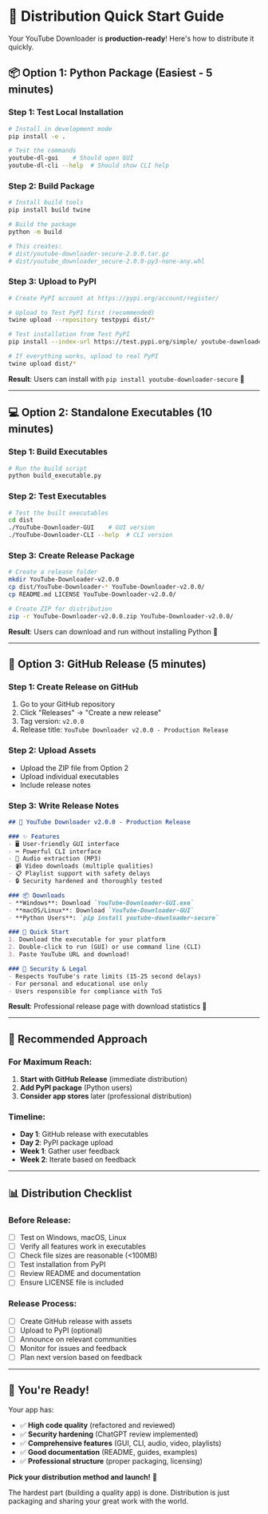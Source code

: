 # 🚀 Distribution Quick Start Guide

Your YouTube Downloader is **production-ready**! Here's how to distribute it quickly.

## 📦 **Option 1: Python Package (Easiest - 5 minutes)**

### **Step 1: Test Local Installation**
```bash
# Install in development mode
pip install -e .

# Test the commands
youtube-dl-gui    # Should open GUI
youtube-dl-cli --help  # Should show CLI help
```

### **Step 2: Build Package**
```bash
# Install build tools
pip install build twine

# Build the package
python -m build

# This creates:
# dist/youtube-downloader-secure-2.0.0.tar.gz
# dist/youtube_downloader_secure-2.0.0-py3-none-any.whl
```

### **Step 3: Upload to PyPI**
```bash
# Create PyPI account at https://pypi.org/account/register/

# Upload to Test PyPI first (recommended)
twine upload --repository testpypi dist/*

# Test installation from Test PyPI
pip install --index-url https://test.pypi.org/simple/ youtube-downloader-secure

# If everything works, upload to real PyPI
twine upload dist/*
```

**Result**: Users can install with `pip install youtube-downloader-secure` 🎉

---

## 💻 **Option 2: Standalone Executables (10 minutes)**

### **Step 1: Build Executables**
```bash
# Run the build script
python build_executable.py
```

### **Step 2: Test Executables**
```bash
# Test the built executables
cd dist
./YouTube-Downloader-GUI    # GUI version
./YouTube-Downloader-CLI --help  # CLI version
```

### **Step 3: Create Release Package**
```bash
# Create a release folder
mkdir YouTube-Downloader-v2.0.0
cp dist/YouTube-Downloader-* YouTube-Downloader-v2.0.0/
cp README.md LICENSE YouTube-Downloader-v2.0.0/

# Create ZIP for distribution
zip -r YouTube-Downloader-v2.0.0.zip YouTube-Downloader-v2.0.0/
```

**Result**: Users can download and run without installing Python 🎉

---

## 🐙 **Option 3: GitHub Release (5 minutes)**

### **Step 1: Create Release on GitHub**
1. Go to your GitHub repository
2. Click "Releases" → "Create a new release"
3. Tag version: `v2.0.0`
4. Release title: `YouTube Downloader v2.0.0 - Production Release`

### **Step 2: Upload Assets**
- Upload the ZIP file from Option 2
- Upload individual executables
- Include release notes

### **Step 3: Write Release Notes**
```markdown
## 🎉 YouTube Downloader v2.0.0 - Production Release

### ✨ Features
- 🖥️ User-friendly GUI interface
- ⌨️ Powerful CLI interface  
- 🎵 Audio extraction (MP3)
- 📹 Video downloads (multiple qualities)
- 📋 Playlist support with safety delays
- 🔒 Security hardened and thoroughly tested

### 📦 Downloads
- **Windows**: Download `YouTube-Downloader-GUI.exe`
- **macOS/Linux**: Download `YouTube-Downloader-GUI` 
- **Python Users**: `pip install youtube-downloader-secure`

### 🚀 Quick Start
1. Download the executable for your platform
2. Double-click to run (GUI) or use command line (CLI)
3. Paste YouTube URL and download!

### 🔐 Security & Legal
- Respects YouTube's rate limits (15-25 second delays)
- For personal and educational use only
- Users responsible for compliance with ToS
```

**Result**: Professional release page with download statistics 🎉

---

## 🎯 **Recommended Approach**

### **For Maximum Reach**:
1. **Start with GitHub Release** (immediate distribution)
2. **Add PyPI package** (Python users)
3. **Consider app stores** later (professional distribution)

### **Timeline**:
- **Day 1**: GitHub release with executables
- **Day 2**: PyPI package upload  
- **Week 1**: Gather user feedback
- **Week 2**: Iterate based on feedback

---

## 📊 **Distribution Checklist**

### **Before Release**:
- [ ] Test on Windows, macOS, Linux
- [ ] Verify all features work in executables
- [ ] Check file sizes are reasonable (<100MB)
- [ ] Test installation from PyPI
- [ ] Review README and documentation
- [ ] Ensure LICENSE file is included

### **Release Process**:
- [ ] Create GitHub release with assets
- [ ] Upload to PyPI (optional)
- [ ] Announce on relevant communities
- [ ] Monitor for issues and feedback
- [ ] Plan next version based on feedback

---

## 🎉 **You're Ready!**

Your app has:
- ✅ **High code quality** (refactored and reviewed)
- ✅ **Security hardening** (ChatGPT review implemented)  
- ✅ **Comprehensive features** (GUI, CLI, audio, video, playlists)
- ✅ **Good documentation** (README, guides, examples)
- ✅ **Professional structure** (proper packaging, licensing)

**Pick your distribution method and launch!** 🚀

The hardest part (building a quality app) is done. Distribution is just packaging and sharing your great work with the world.